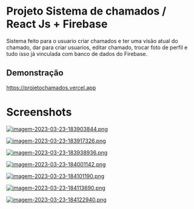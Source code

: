 
# Projeto Sistema de chamados / React Js + Firebase

Sistema feito para o usuario criar chamados e ter uma visão atual do chamado, dar para criar usuarios, editar chamado, trocar foto de perfil e tudo isso já vinculada com banco de dados do Firebase.


## Demonstração

https://projetochamados.vercel.app


# Screenshots

[![imagem-2023-03-23-183903844.png](https://i.postimg.cc/BbvCyhpp/imagem-2023-03-23-183903844.png)](https://postimg.cc/N9WT2kW2)

[![imagem-2023-03-23-183917326.png](https://i.postimg.cc/BnFBdPTr/imagem-2023-03-23-183917326.png)](https://postimg.cc/Js1XXndx)

[![imagem-2023-03-23-183938936.png](https://i.postimg.cc/nLkBJ4CP/imagem-2023-03-23-183938936.png)](https://postimg.cc/94DrPqPd)

[![imagem-2023-03-23-184001142.png](https://i.postimg.cc/j53fWR66/imagem-2023-03-23-184001142.png)](https://postimg.cc/dkd3pPxD)

[![imagem-2023-03-23-184101190.png](https://i.postimg.cc/h4wxcPtc/imagem-2023-03-23-184101190.png)](https://postimg.cc/LhthVSPb)

[![imagem-2023-03-23-184113690.png](https://i.postimg.cc/xd0NtXty/imagem-2023-03-23-184113690.png)](https://postimg.cc/3kcwwxMd)

[![imagem-2023-03-23-184122940.png](https://i.postimg.cc/bv3DMq5X/imagem-2023-03-23-184122940.png)](https://postimg.cc/SXYxYbqV)

